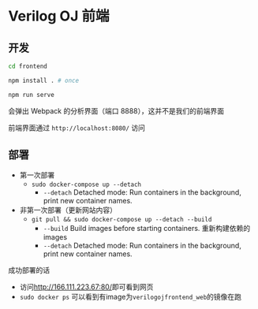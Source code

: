 # Verilog OJ 前端

## 开发

```sh
cd frontend
```

```sh
npm install . # once
```

```sh
npm run serve
```

会弹出 Webpack 的分析界面（端口 8888），这并不是我们的前端界面

前端界面通过 `http://localhost:8080/` 访问

## 部署

- 第一次部署
    - `sudo docker-compose up --detach`
        - `--detach` Detached mode: Run containers in the background, print new container names.
- 非第一次部署（更新网站内容）
    - `git pull && sudo docker-compose up --detach --build`
        - `--build` Build images before starting containers. 重新构建依赖的images
        - `--detach` Detached mode: Run containers in the background, print new container names.

成功部署的话

- 访问<http://166.111.223.67:80/>即可看到网页
- `sudo docker ps` 可以看到有image为`verilogojfrontend_web`的镜像在跑
